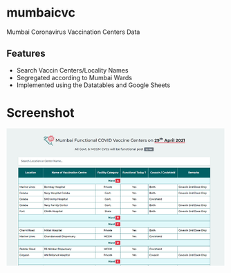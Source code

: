 # mumbaicvc

Mumbai Coronavirus Vaccination Centers Data

## Features

- Search Vaccin Centers/Locality Names
- Segregated according to Mumbai Wards
- Implemented using the Datatables and Google Sheets

# Screenshot

![Mumbai CVC Data](images/Mumbai-CVC.JPG)
